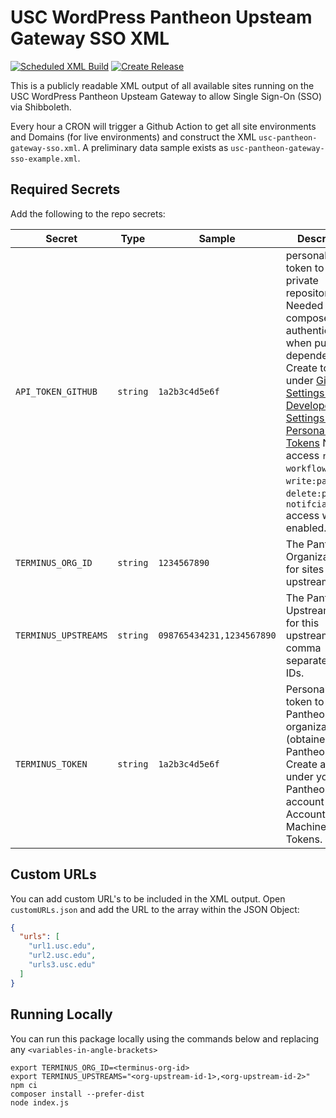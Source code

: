 # USC WordPress Pantheon Upsteam Gateway SSO XML

[![Scheduled XML Build](https://github.com/uscwebservices/usc-wordpress-pantheon-upstream-gateway-sso-xml/actions/workflows/scheduled-xml-build.yml/badge.svg)](https://github.com/uscwebservices/usc-wordpress-pantheon-upstream-gateway-sso-xml/actions/workflows/scheduled-xml-build.yml)
[![Create Release](https://github.com/uscwebservices/usc-wordpress-pantheon-upstream-gateway-sso-xml/actions/workflows/create-release.yml/badge.svg)](https://github.com/uscwebservices/usc-wordpress-pantheon-upstream-gateway-sso-xml/actions/workflows/create-release.yml)

This is a publicly readable XML output of all available sites running on the USC WordPress Pantheon Upsteam Gateway to allow Single Sign-On (SSO) via Shibboleth.

Every hour a CRON will trigger a Github Action to get all site environments and Domains (for live environments) and construct the XML `usc-pantheon-gateway-sso.xml`.  A preliminary data sample exists as `usc-pantheon-gateway-sso-example.xml`.

## Required Secrets

Add the following to the repo secrets:

Secret | Type | Sample | Description
-------|------|---------|------------
`API_TOKEN_GITHUB` | `string` | `1a2b3c4d5e6f` | personal access token to Github private repositories.  Needed to set composer authentication when pulling dependencies.  Create token under [Github -> Settings -> Developer Settings -> Personal Access Tokens](https://github.com/settings/tokens)  Needs access `repo`, `workflow`, `write:packages`, `delete:packages`, `notifciations` access with SSO enabled.
`TERMINUS_ORG_ID` | `string` | `1234567890` | The Pantheon Organization ID for sites with the upstream.
`TERMINUS_UPSTREAMS` | `string` | `098765434231,1234567890` | The Pantheon Upstream IDs for this upstream as a comma separated list of IDs.
`TERMINUS_TOKEN` | `string` | `1a2b3c4d5e6f` | Personal access token to Pantheon organization (obtained from Pantheon).  Create a token under your Pantheon account in Account -> Machine Tokens.

## Custom URLs

You can add custom URL's to be included in the XML output.  Open `customURLs.json` and add the URL to the array within the JSON Object:

```json
{
  "urls": [
    "url1.usc.edu",
    "url2.usc.edu",
    "urls3.usc.edu"
  ]
}
```

## Running Locally

You can run this package locally using the commands below and replacing any `<variables-in-angle-brackets>`

```console
export TERMINUS_ORG_ID=<terminus-org-id>
export TERMINUS_UPSTREAMS="<org-upstream-id-1>,<org-upstream-id-2>"
npm ci
composer install --prefer-dist
node index.js
```
